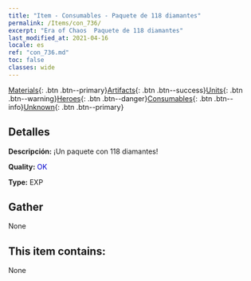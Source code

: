 ```yaml
---
title: "Item - Consumables - Paquete de 118 diamantes"
permalink: /Items/con_736/
excerpt: "Era of Chaos  Paquete de 118 diamantes"
last_modified_at: 2021-04-16
locale: es
ref: "con_736.md"
toc: false
classes: wide
---
```

 [Materials](/es/Items/){: .btn .btn--primary}[Artifacts](/es/Items/Artifacts/){: .btn .btn--success}[Units](/es/Items/Units/){: .btn .btn--warning}[Heroes](/es/Items/Heroes/){: .btn .btn--danger}[Consumables](/es/Items/Consumables/){: .btn .btn--info}[Unknown](/es/Items/Unknown/){: .btn .btn--primary}

## Detalles
 **Descripción:** ¡Un paquete con 118 diamantes!

 **Quality:** <span style="color: #0000CD">OK</span>

 **Type:** EXP

## Gather

  None

## This item contains:

  None

